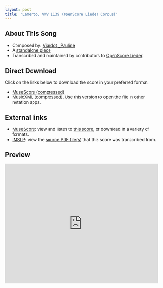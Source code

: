 ```yaml
---
layout: post
title: 'Lamento, VWV 1139 (OpenScore Lieder Corpus)'
---
```


## About This Song

- Composed by: [Viardot,_Pauline](https://fourscoreandmore.org/openscore/lieder/Viardot,_Pauline)
- A [standalone piece](https://fourscoreandmore.org/openscore/lieder/Viardot,_Pauline/_)
- Transcribed and maintained by contributors to [OpenScore Lieder].

[OpenScore Lieder]: https://musescore.com/openscore-lieder-corpus

## Direct Download

Click on the links below to download the score in your preferred format:
- [MuseScore (compressed)](https://github.com/openscore/lieder/blob/main/scores/Viardot,_Pauline/_/Lamento,_VWV_1139/lc6575233.mscz?raw=true).
- [MusicXML (compressed)](https://github.com/openscore/lieder/blob/main/scores/Viardot,_Pauline/_/Lamento,_VWV_1139/lc6575233.mxl?raw=true). Use this version to open the file in other notation apps.

## External links

- [MuseScore]: view and listen to [this score][MuseScore], or download in a variety of formats.
- [IMSLP]: view the [source PDF file(s)][IMSLP] that this score was transcribed from.

[MuseScore]: https://musescore.com/score/6575233
[IMSLP]: https://imslp.org/wiki/Special:ReverseLookup/580179

## Preview

<iframe width="100%" height="394" src="https://musescore.com/openscore-lieder-corpus/scores/6575233/embed" frameborder="0" allowfullscreen allow="autoplay; fullscreen"></iframe>
